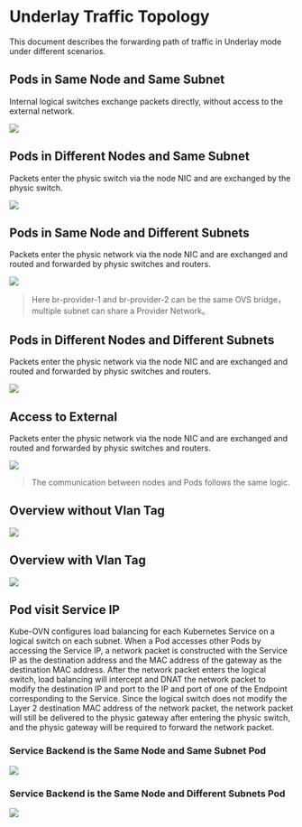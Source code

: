 # Underlay Traffic Topology

This document describes the forwarding path of traffic in Underlay mode under different scenarios.

## Pods in Same Node and Same Subnet

Internal logical switches exchange packets directly, without access to the external network.

![](../static/underlay-traffic-1.png)

## Pods in Different Nodes and Same Subnet

Packets enter the physic switch via the node NIC and are exchanged by the physic switch.

![](../static/underlay-traffic-2.png)

## Pods in Same Node and Different Subnets

Packets enter the physic network via the node NIC and are exchanged and routed and forwarded by physic switches and routers.

![](../static/underlay-traffic-3.png)

> Here br-provider-1 and br-provider-2 can be the same OVS bridge，multiple subnet can share a Provider Network。

## Pods in Different Nodes and Different Subnets

Packets enter the physic network via the node NIC and are exchanged and routed and forwarded by physic switches and routers.

![](../static/underlay-traffic-4.png)

## Access to External

Packets enter the physic network via the node NIC and are exchanged and routed and forwarded by physic switches and routers.

![](../static/underlay-traffic-5.png)

> The communication between nodes and Pods follows the same logic.

## Overview without Vlan Tag

![](../static/underlay-traffic-7.png)

## Overview with Vlan Tag

![](../static/underlay-traffic-6.png)

## Pod visit Service IP

Kube-OVN configures load balancing for each Kubernetes Service on a logical switch on each subnet.
When a Pod accesses other Pods by accessing the Service IP, a network packet is constructed with the Service IP as 
the destination address and the MAC address of the gateway as the destination MAC address.
After the network packet enters the logical switch, load balancing will intercept and DNAT the network packet to modify 
the destination IP and port to the IP and port of one of the Endpoint corresponding to the Service.
Since the logical switch does not modify the Layer 2 destination MAC address of the network packet, 
the network packet will still be delivered to the physic gateway after entering the physic switch, 
and the physic gateway will be required to forward the network packet.

### Service Backend is the Same Node and Same Subnet Pod

![](../static/underlay-traffic-8.png)

### Service Backend is the Same Node and Different Subnets Pod

![](../static/underlay-traffic-9.png)
